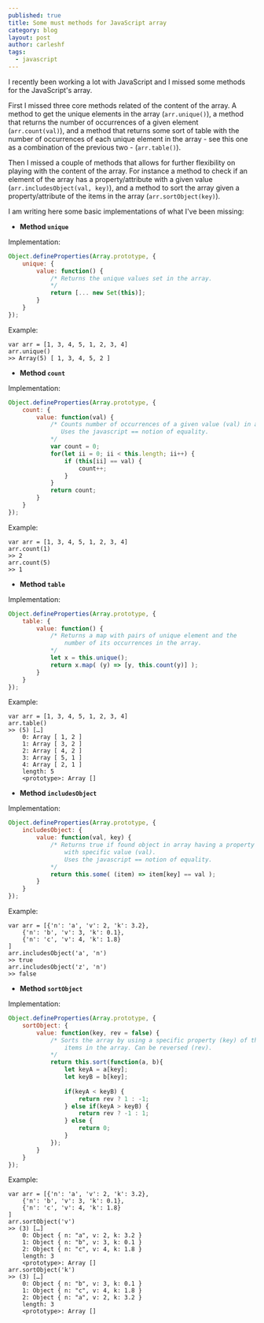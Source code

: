 ```yaml
---
published: true
title: Some must methods for JavaScript array
category: blog
layout: post
author: carleshf
tags:
  - javascript
---
```


I recently been working a lot with JavaScript and I missed some methods for the JavaScript's array. 

First I missed three core methods related of the content of the array. A method to get the unique elements in the array (`arr.unique()`), a method that returns the number of occurrences of a given element (`arr.count(val)`), and a method that returns some sort of table with the number of occurrences of each unique element in the array - see this one as a combination of the previous two - (`arr.table()`).

Then I missed a couple of methods that allows for further flexibility on playing with the content of the array. For instance a method to check if an element of the array has a property/attribute with a given value (`arr.includesObject(val, key)`), and a method to sort the array given a property/attribute of the items in the array (`arr.sortObject(key)`).

I am writing here some basic implementations of what I've been missing:

  * __Method `unique`__

Implementation:

```javascript
Object.defineProperties(Array.prototype, {
    unique: {
        value: function() {
            /* Returns the unique values set in the array. 
            */
            return [... new Set(this)];
        }
    }
});
```

Example:

```
var arr = [1, 3, 4, 5, 1, 2, 3, 4]
arr.unique()
>> Array(5) [ 1, 3, 4, 5, 2 ]
```

  * __Method `count`__

Implementation:

```javascript
Object.defineProperties(Array.prototype, {
    count: {
        value: function(val) {
            /* Counts number of occurrences of a given value (val) in array
               Uses the javascript == notion of equality.
            */
            var count = 0;
            for(let ii = 0; ii < this.length; ii++) {
                if (this[ii] == val) {
                    count++;
                }
            }
            return count;
        }
    }
});
```

Example:

```
var arr = [1, 3, 4, 5, 1, 2, 3, 4]
arr.count(1)
>> 2
arr.count(5)
>> 1
```

  * __Method `table`__

Implementation:

```javascript
Object.defineProperties(Array.prototype, {
    table: {
        value: function() {
            /* Returns a map with pairs of unique element and the
                number of its occurrences in the array.
            */
            let x = this.unique();
            return x.map( (y) => [y, this.count(y)] );
        }
    }
});
```

Example:

```
var arr = [1, 3, 4, 5, 1, 2, 3, 4]
arr.table()
>> (5) […]
	0: Array [ 1, 2 ]
	1: Array [ 3, 2 ]
	2: Array [ 4, 2 ]
	3: Array [ 5, 1 ]
	4: Array [ 2, 1 ]
	length: 5
	<prototype>: Array []
```

  * __Method `includesObject`__

Implementation:

```javascript
Object.defineProperties(Array.prototype, {
    includesObject: {
        value: function(val, key) {
            /* Returns true if found object in array having a property (key)
                with specific value (val).
                Uses the javascript == notion of equality.
            */
            return this.some( (item) => item[key] == val );
        }
    }
});
```

Example:

```
var arr = [{'n': 'a', 'v': 2, 'k': 3.2}, 
    {'n': 'b', 'v': 3, 'k': 0.1}, 
    {'n': 'c', 'v': 4, 'k': 1.8}
]
arr.includesObject('a', 'n')
>> true
arr.includesObject('z', 'n')
>> false
```

  * __Method `sortObject`__

Implementation:

```javascript
Object.defineProperties(Array.prototype, {
    sortObject: {
        value: function(key, rev = false) {
            /* Sorts the array by using a specific property (key) of the
                items in the array. Can be reversed (rev).
            */
            return this.sort(function(a, b){
                let keyA = a[key];
                let keyB = b[key];
                
                if(keyA < keyB) {
                    return rev ? 1 : -1;
                } else if(keyA > keyB) {
                    return rev ? -1 : 1;
                } else {
                    return 0;
                }
            });
        }
    }
});
```

Example:

```
var arr = [{'n': 'a', 'v': 2, 'k': 3.2}, 
    {'n': 'b', 'v': 3, 'k': 0.1}, 
    {'n': 'c', 'v': 4, 'k': 1.8}
]
arr.sortObject('v')
>> (3) […]
	​0: Object { n: "a", v: 2, k: 3.2 }
	​1: Object { n: "b", v: 3, k: 0.1 }
	​2: Object { n: "c", v: 4, k: 1.8 }
	length: 3
	<prototype>: Array []
arr.sortObject('k')
>> (3) […]
	​0: Object { n: "b", v: 3, k: 0.1 }
	​1: Object { n: "c", v: 4, k: 1.8 }
	​2: Object { n: "a", v: 2, k: 3.2 }
	length: 3
	<prototype>: Array []
```